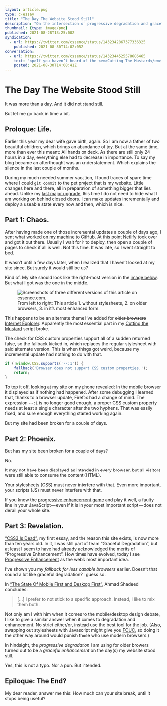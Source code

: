 ```yaml
---
layout: article.pug
type: c-essay
title: "The Day The Website Stood Still"
description: "On the intersection of progressive degradation and graceful enhancement."
thumbnail: {type: image/png}
published: 2021-08-28T13:25:00Z
syndication:
  - url: https://twitter.com/cssence/status/1432342867377336325
    published: 2021-08-30T14:02:05Z
conversation:
  - url: https://twitter.com/cssence/status/1432344525578686465
    text: "<p>If you haven’t heard of the <em>Cutting The Mustard</em> concept, [@adactio](https://twitter.com/adactio) covers it in his brilliant book “Resilient Web Design”:<br>[resilientwebdesign.com/chapter5/#cuttingthemustard](https://resilientwebdesign.com/chapter5/#cuttingthemustard)</p><p>Actually, read the whole book!</p>"
    posted: 2021-08-30T14:08:41Z
---
```


# The Day The Website Stood Still

It was more than a day. And it did not stand still.

But let me go back in time a bit.

## Proloque: Life.

Earlier this year my dear wife gave birth, again. So I am now a father of _two_ beautiful children, which brings an abundance of joy. But at the same time, more than ever this meant: All hands on deck. As there are still only 24 hours in a day, everything else had to decrease in importance. To say my blog became an afterthought was an understatement. Which explains the silence in the last couple of months.

During my much needed summer vacation, I found traces of spare time where I could `git commit` to the pet project that is my website. Little changes here and there, all in preparation of something bigger that lies ahead. Unlike my [last major upgrade](/2020/redesign), this time I do not need to hide what I am working on behind closed doors. I can make updates incrementally and deploy a useable state every now and then, which is nice.

## Part 1: Chaos.

After having made one of those incremental updates a couple of days ago, I sent what [worked on my machine](https://blog.codinghorror.com/the-works-on-my-machine-certification-program/) to GitHub. At this point [Netlify](https://www.netlify.com/) took over and got it out there. Usually I wait for it to deploy, then open a couple of pages to check if all is well. Not this time. It was late, so I went straight to bed.

It wasn’t until a few days later, when I realized that I haven’t looked at my site since. But surely it would still be up?

Kind of. My site should look like the right-most version in the [image below](#figure-1). But what I got was the one in the middle.

<figure id="figure-1"><img src="/2021/the-day-the-website-stood-still/versions.png" alt="Screenshots of three different versions of this article on cssence.com."><figcaption>From left to right: This article 1. without stylesheets, 2. on older browsers, 3. in it’s most enhanced form.</figcaption></figure>

This happens to be an alternate theme I’ve added for <del>older browsers</del><ins> Internet Explorer</ins>. Apparently the most essential part in my [Cutting the Mustard](/2020/css-variables-in-style-attributes/) script broke.

The check for CSS custom properties support all of a sudden returned false, so the fallback kicked in, which replaces the regular stylesheet with said alternate version. This is when things got weird, because my incremental update had nothing to do with that.

```js
if (!window.CSS.supports('--:1')) {
	fallback('Browser does not support CSS custom properties.');
	return;
}
```

To top it off, looking at my site on my phone revealed: In the mobile browser it displayed as if nothing had happened. After some debugging I learned that, thanks to a browser update, Firefox had a change of mind. The expression `--:1` is no longer good enough, a proper CSS custom property needs at least a single character after the two hyphens. That was easily fixed, and sure enough everything started working again.

But my site had been broken for a couple of days.

## Part 2: Phoenix.

But has my site been broken for a couple of days?

No.

It may not have been displayed as intended in every browser, but all visitors were still able to consume the content (HTML).

Your stylesheets (CSS) must never interfere with that. Even more important, your scripts (JS) must never interfere with that.

If you know the [progressive enhancement game](https://www.gov.uk/service-manual/technology/using-progressive-enhancement) and play it well, a faulty line in your JavaScript&#8202;&mdash;&#8202;even if it is in your most important script&#8202;&mdash;&#8202;does not derail your whole site.

## Part 3: Revelation.

[“CSS3 Is Dead”](/2011/css3-is-dead/), my first essay, and the reason this site exists, is now more than ten years old. In it, I was still part of team “Graceful Degradation”, but at least I seem to have had already acknowledged the merits of “Progressive Enhancement”. How times have evolved, today I see [Progressive Enhancement](https://en.wikipedia.org/wiki/Progressive_enhancement) as the web’s most important idea.

I’ve shown you my _fallback for less capable browsers_ earlier. Doesn’t that sound a lot like graceful degradation? I guess so.

In [“The State Of Mobile First and Desktop First”](https://www.ishadeed.com/article/the-state-of-mobile-first-and-desktop-first/), Ahmad Shadeed concludes:

> […] I prefer to not stick to a specific approach. Instead, I like to mix them both.

Not only am I with him when it comes to the mobile/desktop design debate, I like to give a similar answer when it comes to degradation and enhancement. No strict either/or, instead use the best tool for the job. (Also, swapping out stylesheets with Javascript might give you [FOUC](https://en.wikipedia.org/wiki/Flash_of_unstyled_content), so doing it the other way around would punish those who use modern browsers.)

In hindsight, the _progressive degradation_ I am using for older browers turned out to be a _graceful enhancement_ on the day(s) my website stood still.

Yes, this is not a typo. Nor a pun. But intended.

## Epiloque: The End?

My dear reader, answer me this: How much can your site break, until it stops being useful?
